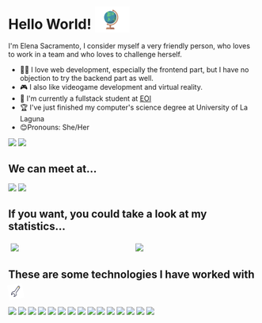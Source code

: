 # Hello World! <img src="assets/world.gif" width="70px" style="transform: translateY(7px);">

I'm Elena Sacramento, I consider myself a very friendly person, who loves to work in a team and who loves to challenge herself. 
- 👩‍💻 I love web development, especially the frontend part, but I have no objection to try the backend part as well. 
- 🎮 I also like videogame development and virtual reality.
- 🚩 I'm currently a fullstack student at [EOI](https://www.eoi.es/es/cursos/26671/curso-de-programacion-fullstack-santa-cruz-de-tenerife)
- 🏆 I've just finished my computer's science degree at University of La Laguna 
- 😊Pronouns: She/Her

<div>
  <img src="https://img.shields.io/github/followers/elenamsd?style=for-the-badge?label=Follow">
  <img src="https://img.shields.io/github/stars/elenamsd/elenamsd?style=social">
</div>

## We can meet at...
<div>
  <a href="https://www.linkedin.com/in/elenasacramento/" target="_blank"><img src="https://img.shields.io/badge/-LinkedIn-%230077B5?style=for-the-badge&logo=linkedin&logoColor=white" target="_blank"></a>
  <a href = "https://github.com/elenamsd"><img src="https://img.shields.io/badge/-GitHub-090A0C?style=for-the-badge&logo=github&logoColor=white" target="_blank"></a> 
</div>  

## If you want, you could take a look at my statistics...
<div align="center" style="display: flex; justify-content: space-around;">
  <img width="50%" style="margin:5px;" src="https://github-readme-stats.vercel.app/api?username=elenamsd&show_icons=true&title_color=5FFBF1&text_color=FFFFFF&icon_color=D93A7C&bg_color=282C34&border_radius=10"/>
  <img width="50%" style="margin:5px;"  src="https://github-readme-stats.vercel.app/api/top-langs/?username=elenamsd&layout=compact&langs_count=12&theme=swift&border_radius=10"/>   
</div>

## These are some technologies I have worked with <img src="assets/wrench.gif" width="30px" style="transform: translateY(7px) rotate(-100deg);">

<div>
  <img src="https://img.shields.io/badge/-Html5-F06428?style=for-the-badge&logo=html5&logoColor=white">
  <img src="https://img.shields.io/badge/-Css3-0096D1?style=for-the-badge&logo=css3&logoColor=white">
  <img src="https://img.shields.io/badge/-Javascript-F7DB00?style=for-the-badge&logo=javascript&logoColor=black">
  <img src="https://img.shields.io/badge/-Vue-41B883?style=for-the-badge&logo=Vue.js&logoColor=white">
  <img src="https://img.shields.io/badge/-React-31D5F4?style=for-the-badge&logo=react&logoColor=white">
  <img src="https://img.shields.io/badge/-Laravel-F74D4D?style=for-the-badge&logo=laravel&logoColor=white">
  <img src="https://img.shields.io/badge/-Node-43853D?style=for-the-badge&logo=node.js&logoColor=white">
  <img src="https://img.shields.io/badge/-Go-00ACD7?style=for-the-badge&logo=go&logoColor=white">
  <img src="https://img.shields.io/badge/-MariaDB-B0885E?style=for-the-badge&logo=mariadb&logoColor=white">
  <img src="https://img.shields.io/badge/-MongoDB-118D4D?style=for-the-badge&logo=mongodb&logoColor=white"> 
  <img src="https://img.shields.io/badge/-Docker-2496ED?style=for-the-badge&logo=docker&logoColor=white">
  <img src="https://img.shields.io/badge/-Git-EB4D28?style=for-the-badge&logo=git&logoColor=white">
  <img src="https://img.shields.io/badge/-Unity-000000?style=for-the-badge&logo=unity&logoColor=white">
  <img src="https://img.shields.io/badge/-c++-1A579A?style=for-the-badge&logo=c%2B%2B&logoColor=white">
  <img src="https://img.shields.io/badge/-Ruby-CC342D?style=for-the-badge&logo=ruby&logoColor=white">
</div>





